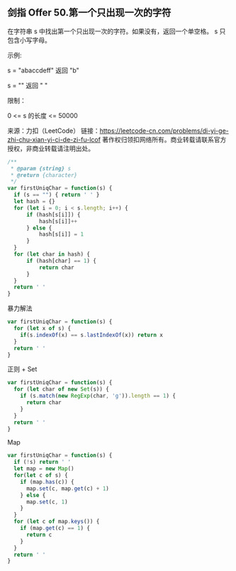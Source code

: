 ## 剑指 Offer 50.第一个只出现一次的字符

在字符串 s 中找出第一个只出现一次的字符。如果没有，返回一个单空格。 s 只包含小写字母。

示例:

s = "abaccdeff"
返回 "b"

s = "" 
返回 " "
 

限制：

0 <= s 的长度 <= 50000



来源：力扣（LeetCode）
链接：https://leetcode-cn.com/problems/di-yi-ge-zhi-chu-xian-yi-ci-de-zi-fu-lcof
著作权归领扣网络所有。商业转载请联系官方授权，非商业转载请注明出处。

```js
/**
 * @param {string} s
 * @return {character}
 */
var firstUniqChar = function(s) {
  if (s == "") { return ' ' }
  let hash = {}
  for (let i = 0; i < s.length; i++) {
      if (hash[s[i]]) {
          hash[s[i]]++
      } else {
          hash[s[i]] = 1
      }
  }
  for (let char in hash) {
      if (hash[char] == 1) {
          return char
      }
  }
  return ' '
}
```

暴力解法
```js
var firstUniqChar = function(s) {
  for (let x of s) {
    if(s.indexOf(x) == s.lastIndexOf(x)) return x
  }
  return ' '
}
```

正则 + Set
```js
var firstUniqChar = function(s) {
  for (let char of new Set(s)) {
    if (s.match(new RegExp(char, 'g')).length == 1) {
      return char
    }
  }
  return ' '
}
```

Map
```js
var firstUniqChar = function(s) {
  if (!s) return ' '
  let map = new Map()
  for(let c of s) {
    if (map.has(c)) {
      map.set(c, map.get(c) + 1)
    } else {
      map.set(c, 1)
    }
  }
  for (let c of map.keys()) {
    if (map.get(c) == 1) {
      return c
    }
  }
  return ' '
}
```